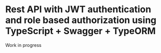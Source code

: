 
# Rest API with JWT authentication and role based authorization using TypeScript + Swagger + TypeORM

Work in progress



